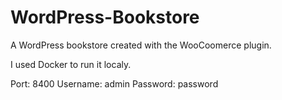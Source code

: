 # WordPress-Bookstore

A WordPress bookstore created with the WooCoomerce plugin.

I used Docker to run it localy.

Port: 8400
Username: admin
Password: password
